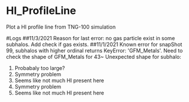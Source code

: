# HI_ProfileLine
Plot a HI profile line from TNG-100 simulation

#Logs
##11/3/2021
Reason for last error: no gas particle exist in some subhalos. Add check if gas exists.
##11/1/2021
Known error for snapShot 99, subhalos with higher ordinal returns KeyError: 'GFM_Metals'. Need to check the shape of GFM_Metals for 43~
Unexpected shape for subhalo: 
1. Probabaly too large?
2. Symmetry problem
7. Seems like not much HI present here 
42. Symmetry problem
43. Seems like not much HI present here 
